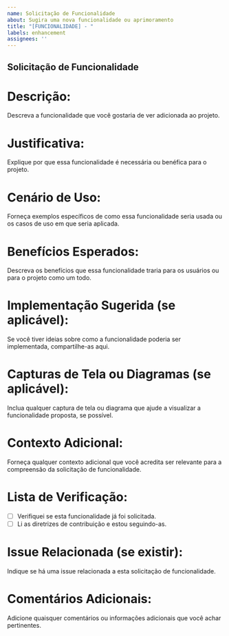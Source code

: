 ```yaml
---
name: Solicitação de Funcionalidade
about: Sugira uma nova funcionalidade ou aprimoramento
title: "[FUNCIONALIDADE] - "
labels: enhancement
assignees: ''
---
```


## Solicitação de Funcionalidade

# Descrição:
Descreva a funcionalidade que você gostaria de ver adicionada ao projeto.

# Justificativa:
Explique por que essa funcionalidade é necessária ou benéfica para o projeto.

# Cenário de Uso:
Forneça exemplos específicos de como essa funcionalidade seria usada ou os casos de uso em que seria aplicada.

# Benefícios Esperados:
Descreva os benefícios que essa funcionalidade traria para os usuários ou para o projeto como um todo.

# Implementação Sugerida (se aplicável):
Se você tiver ideias sobre como a funcionalidade poderia ser implementada, compartilhe-as aqui.

# Capturas de Tela ou Diagramas (se aplicável):
Inclua qualquer captura de tela ou diagrama que ajude a visualizar a funcionalidade proposta, se possível.

# Contexto Adicional:
Forneça qualquer contexto adicional que você acredita ser relevante para a compreensão da solicitação de funcionalidade.

# Lista de Verificação:
- [ ] Verifiquei se esta funcionalidade já foi solicitada.
- [ ] Li as diretrizes de contribuição e estou seguindo-as.

# Issue Relacionada (se existir):
Indique se há uma issue relacionada a esta solicitação de funcionalidade.

# Comentários Adicionais:
Adicione quaisquer comentários ou informações adicionais que você achar pertinentes.
